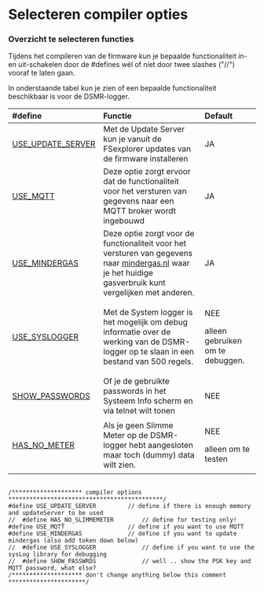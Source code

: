 # Selecteren compiler opties

### Overzicht te selecteren functies <a id="overzicht-te-selecteren-functies"></a>

Tijdens het compileren van de firmware kun je bepaalde functionaliteit in- en uit-schakelen door de \#defines wél of níet door twee slashes \("//"\) vooraf te laten gaan.

In onderstaande tabel kun je zien of een bepaalde functionaliteit beschikbaar is voor de  DSMR-logger.

<table>
  <thead>
    <tr>
      <th style="text-align:left">#define</th>
      <th style="text-align:left">Functie</th>
      <th style="text-align:left">Default</th>
    </tr>
  </thead>
  <tbody>
    <tr>
      <td style="text-align:left"><a href="define-use_update_server.md">USE_UPDATE_SERVER</a>
      </td>
      <td style="text-align:left">Met de Update Server kun je vanuit de FSexplorer updates van de firmware
        installeren</td>
      <td style="text-align:left">JA</td>
    </tr>
    <tr>
      <td style="text-align:left"><a href="define-use_mqtt.md">USE_MQTT</a>
      </td>
      <td style="text-align:left">Deze optie zorgt ervoor dat de functionaliteit voor het versturen van
        gegevens naar een MQTT broker wordt ingebouwd</td>
      <td style="text-align:left">JA</td>
    </tr>
    <tr>
      <td style="text-align:left"><a href="define-use_mindergas.md">USE_MINDERGAS</a>
      </td>
      <td style="text-align:left">Deze optie zorgt voor de functionaliteit voor het versturen van gegevens
        naar <a href="https://mindergas.nl/">mindergas.nl</a> waar je het huidige
        gasverbruik kunt vergelijken met anderen.</td>
      <td style="text-align:left">JA</td>
    </tr>
    <tr>
      <td style="text-align:left"><a href="use_syslogger.md">USE_SYSLOGGER</a>
      </td>
      <td style="text-align:left">Met de System logger is het mogelijk om debug informatie over de werking
        van de DSMR-logger op te slaan in een bestand van 500 regels.</td>
      <td style="text-align:left">
        <p>NEE</p>
        <p>alleen gebruiken om te debuggen.</p>
      </td>
    </tr>
    <tr>
      <td style="text-align:left"><a href="define-show_passwrds.md">SHOW_PASSWORDS</a>
      </td>
      <td style="text-align:left">Of je de gebruikte passwords in het Systeem Info scherm en via telnet
        wilt tonen</td>
      <td style="text-align:left">NEE</td>
    </tr>
    <tr>
      <td style="text-align:left"><a href="define-has_no_meter.md">HAS_NO_METER</a>
      </td>
      <td style="text-align:left">Als je geen Slimme Meter op de DSMR-logger hebt aangesloten maar toch
        (dummy) data wilt zien.</td>
      <td style="text-align:left">
        <p>NEE</p>
        <p>alleen om te testen</p>
      </td>
    </tr>
  </tbody>
</table>

```text

/******************** compiler options  ********************************************/
#define USE_UPDATE_SERVER         // define if there is enough memory and updateServer to be used
//  #define HAS_NO_SLIMMEMETER        // define for testing only!
#define USE_MQTT                  // define if you want to use MQTT
#define USE_MINDERGAS             // define if you want to update mindergas (also add token down below)
//  #define USE_SYSLOGGER             // define if you want to use the sysLog library for debugging
//  #define SHOW_PASSWRDS             // well .. show the PSK key and MQTT password, what else?
/******************** don't change anything below this comment **********************/

```

